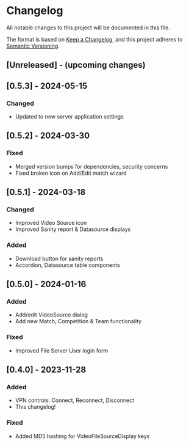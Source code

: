 # Changelog

All notable changes to this project will be documented in this file.

The format is based on [Keep a Changelog](https://keepachangelog.com/en/1.0.0/),
and this project adheres to [Semantic Versioning](https://semver.org/spec/v2.0.0.html).

## [Unreleased] - (upcoming changes)

## [0.5.3] - 2024-05-15

### Changed

- Updated to new server application settings

## [0.5.2] - 2024-03-30

### Fixed

- Merged version bumps for dependencies, security concerns
- Fixed broken icon on Add/Edit match wizard

## [0.5.1] - 2024-03-18

### Changed

- Improved Video Source icon
- Improved Sanity report & Datasource displays

### Added

- Download button for sanity reports
- Accordion, Datasource table components

## [0.5.0] - 2024-01-16

### Added

- Add/edit VideoSource dialog
- Add new Match, Competition & Team functionality

### Fixed

- Improved File Server User login form

## [0.4.0] - 2023-11-28

### Added

- VPN controls: Connect, Reconnect, Disconnect
- This changelog!

### Fixed

- Added MD5 hashing for VideoFileSourceDisplay keys